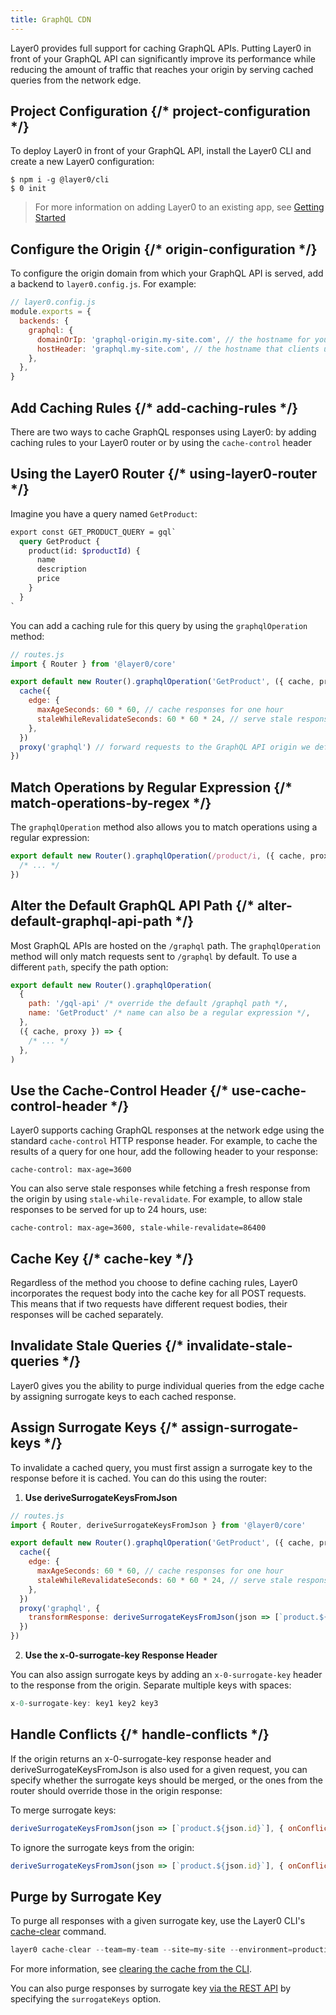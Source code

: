 ```yaml
---
title: GraphQL CDN
---
```


Layer0 provides full support for caching GraphQL APIs. Putting Layer0 in front of your GraphQL API can significantly improve its performance while reducing the amount of traffic that reaches your origin by serving cached queries from the network edge.

<!-- video -->

## Project Configuration {/* project-configuration */}
To deploy Layer0 in front of your GraphQL API, install the Layer0 CLI and create a new Layer0 configuration:

```shell
$ npm i -g @layer0/cli
$ 0 init
```

> For more information on adding Layer0 to an existing app, see [Getting Started](/getting_started#section_adding_layer0_to_an_existing_app)

## Configure the Origin {/* origin-configuration */}
To configure the origin domain from which your GraphQL API is served, add a backend to `layer0.config.js`. For example:

```js
// layer0.config.js
module.exports = {
  backends: {
    graphql: {
      domainOrIp: 'graphql-origin.my-site.com', // the hostname for your origin graphql server(s)
      hostHeader: 'graphql.my-site.com', // the hostname that clients use to connect to your graphql api
    },
  },
}
```

## Add Caching Rules {/* add-caching-rules */}

There are two ways to cache GraphQL responses using Layer0: by adding caching rules to your Layer0 router or by using the `cache-control` header

## Using the Layer0 Router {/* using-layer0-router */}

Imagine you have a query named `GetProduct`:

```graphql
export const GET_PRODUCT_QUERY = gql`
  query GetProduct {
    product(id: $productId) {
      name
      description
      price
    }
  }
`
```

You can add a caching rule for this query by using the `graphqlOperation` method:

```js
// routes.js
import { Router } from '@layer0/core'

export default new Router().graphqlOperation('GetProduct', ({ cache, proxy }) => {
  cache({
    edge: {
      maxAgeSeconds: 60 * 60, // cache responses for one hour
      staleWhileRevalidateSeconds: 60 * 60 * 24, // serve stale responses for up to 24 hours
    },
  })
  proxy('graphql') // forward requests to the GraphQL API origin we defined in layer0.config.js
})
```

## Match Operations by Regular Expression {/* match-operations-by-regex */}

The `graphqlOperation` method also allows you to match operations using a regular expression:

```js
export default new Router().graphqlOperation(/product/i, ({ cache, proxy }) => {
  /* ... */
})
```

## Alter the Default GraphQL API Path {/* alter-default-graphql-api-path */}

Most GraphQL APIs are hosted on the `/graphql` path. The `graphqlOperation` method will only match requests
sent to `/graphql` by default. To use a different `path`, specify the path option:

```js
export default new Router().graphqlOperation(
  {
    path: '/gql-api' /* override the default /graphql path */,
    name: 'GetProduct' /* name can also be a regular expression */,
  },
  ({ cache, proxy }) => {
    /* ... */
  },
)
```

## Use the Cache-Control Header {/* use-cache-control-header */}

Layer0 supports caching GraphQL responses at the network edge using the standard `cache-control` HTTP response header.
For example, to cache the results of a query for one hour, add the following header to your response:

```shell
cache-control: max-age=3600
```

You can also serve stale responses while fetching a fresh response from the origin by using `stale-while-revalidate`.
For example, to allow stale responses to be served for up to 24 hours, use:

```shell
cache-control: max-age=3600, stale-while-revalidate=86400
```

## Cache Key {/* cache-key */}

Regardless of the method you choose to define caching rules, Layer0 incorporates the request body into the cache key for
all POST requests. This means that if two requests have different request bodies, their responses will be cached separately.

## Invalidate Stale Queries {/* invalidate-stale-queries */}

Layer0 gives you the ability to purge individual queries from the edge cache by assigning surrogate keys to each cached
response.

## Assign Surrogate Keys {/* assign-surrogate-keys */}

To invalidate a cached query, you must first assign a surrogate key to the response before it is cached. You can do this
using the router:

1. **Use deriveSurrogateKeysFromJson**

```js
// routes.js
import { Router, deriveSurrogateKeysFromJson } from '@layer0/core'

export default new Router().graphqlOperation('GetProduct', ({ cache, proxy }) => {
  cache({
    edge: {
      maxAgeSeconds: 60 * 60, // cache responses for one hour
      staleWhileRevalidateSeconds: 60 * 60 * 24, // serve stale responses for up to 24 hours
    },
  })
  proxy('graphql', {
    transformResponse: deriveSurrogateKeysFromJson(json => [`product.${json.id}`]), // <~ Assigns a surrogate key to each response
  })
})
```

2. **Use the x-0-surrogate-key Response Header**

You can also assign surrogate keys by adding an `x-0-surrogate-key` header to the response from the origin.
Separate multiple keys with spaces:

```js
x-0-surrogate-key: key1 key2 key3
```

## Handle Conflicts {/* handle-conflicts */}

If the origin returns an x-0-surrogate-key response header and deriveSurrogateKeysFromJson is also used for a given
request, you can specify whether the surrogate keys should be merged, or the ones from the router should override
those in the origin response:

To merge surrogate keys:

```js
deriveSurrogateKeysFromJson(json => [`product.${json.id}`], { onConflict: 'merge' })
```

To ignore the surrogate keys from the origin:

```js
deriveSurrogateKeysFromJson(json => [`product.${json.id}`], { onConflict: 'override' })
```

## Purge by Surrogate Key

To purge all responses with a given surrogate key, use the Layer0 CLI's [cache-clear](/cli#section_cache_clear) command.

```js
layer0 cache-clear --team=my-team --site=my-site --environment=production --surrogate-key="product.1"
```

For more information, see [clearing the cache from the CLI](/cli#section_cache_clear).

You can also purge responses by surrogate key [via the REST API](/rest_api#section_clear_cache) by specifying the
`surrogateKeys` option.